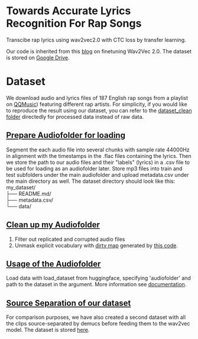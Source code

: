 # Towards Accurate Lyrics Recognition For Rap Songs
Transcibe rap lyrics using wav2vec2.0 with CTC loss by transfer learning.

Our code is inherited from this [blog](https://huggingface.co/blog/fine-tune-wav2vec2-english) on finetuning Wav2Vec 2.0. The dataset is stored on [Google Drive](https://drive.google.com/drive/folders/1xfjYZQpOdcx-zJK19zY5sznBDyHHSMZE).

# Dataset
We download audio and lyrics files of 187 English rap songs from a playlist on [QQMusic](https://c6.y.qq.com/base/fcgi-bin/u?__=AdOgRqZ)) featuring different rap artists. For simplicity, if you would like to reproduce the result using our dataset, you can refer to the [dataset_clean folder](https://drive.google.com/drive/folders/1Cf6u-PFFzx5sveSPOBrhMYASKRE8fIRu?usp=share_link) directedly for processed data instead of raw data.

## [Prepare Audiofolder for loading](https://github.com/xinyueli2896/raptranscription/blob/main/loader_prepare.ipynb)
Segment the each audio file into several chunks with sample rate 44000Hz in alignment with the timestamps in the .flac files containing the lyrics. Then we store the path to our audio files and their "labels" (lyrics) in a .csv file to be used for loading as an audiofolder later.
Store mp3 files into train and test subfolders under the main audiofolder and upload metadata.csv under the main directory as well.
The dataset directory should look like this:<br>
my_dataset/<br>
├── README.md/<br>
├── metadata.csv/<br>
└── data/

## [Clean up my Audiofolder](https://github.com/xinyueli2896/raptranscription/blob/main/loader_clean.ipynb)
1. Filter out replicated and corrupted audio files
2. Unmask explicit vocabulary with [dirty map](https://github.com/xinyueli2896/RapRec/blob/main/unmask.json) generated by [this code](https://github.com/xinyueli2896/RapRec/blob/main/dirty_map.py).

## [Usage of the Audiofolder](https://github.com/xinyueli2896/raptranscription/blob/main/dataloader.ipynb)
Load data with load_dataset from huggingface, specifying 'audiofolder' and path to the dataset in the argument. More information see [documentation](https://huggingface.co/docs/datasets/audio_dataset#audiofolder).

## [Source Separation of our dataset](https://github.com/xinyueli2896/RapRec/blob/main/Hybrid_Demucs_Music_Source_Separation.ipynb)
For comparison purposes, we have also created a second dataset with all the clips source-separated by demucs before feeding them to the wav2vec model. The dataset is stored [here](https://drive.google.com/drive/folders/1tTI-i4O_8wctOIBUfM8za8Ec-R5eZ2Vz?usp=share_link).  
